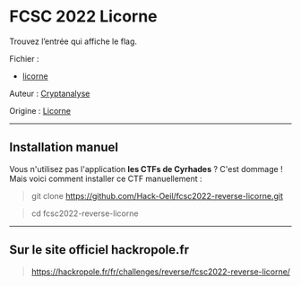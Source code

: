 # FCSC 2022 Licorne

Trouvez l’entrée qui affiche le flag.


Fichier :
- [licorne](licorne)



Auteur : [Cryptanalyse](https://twitter.com/Cryptanalyse)

Origine : [Licorne](https://hackropole.fr/fr/challenges/reverse/fcsc2022-reverse-licorne/)

-----------

## Installation manuel
Vous n'utilisez pas l'application **les CTFs de Cyrhades** ? C'est dommage !
Mais voici comment installer ce CTF manuellement :

> git clone https://github.com/Hack-Oeil/fcsc2022-reverse-licorne.git

> cd fcsc2022-reverse-licorne


-----------

## Sur le site officiel hackropole.fr
> https://hackropole.fr/fr/challenges/reverse/fcsc2022-reverse-licorne/
